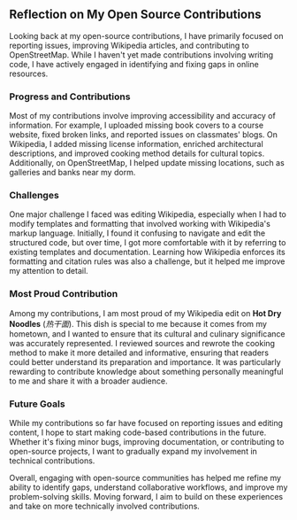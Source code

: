 ## Reflection on My Open Source Contributions

Looking back at my open-source contributions, I have primarily focused on reporting issues, improving Wikipedia articles, and contributing to OpenStreetMap. While I haven't yet made contributions involving writing code, I have actively engaged in identifying and fixing gaps in online resources.
<!--more-->
### Progress and Contributions
Most of my contributions involve improving accessibility and accuracy of information. For example, I uploaded missing book covers to a course website, fixed broken links, and reported issues on classmates' blogs. On Wikipedia, I added missing license information, enriched architectural descriptions, and improved cooking method details for cultural topics. Additionally, on OpenStreetMap, I helped update missing locations, such as galleries and banks near my dorm.

### Challenges
One major challenge I faced was editing Wikipedia, especially when I had to modify templates and formatting that involved working with Wikipedia's markup language. Initially, I found it confusing to navigate and edit the structured code, but over time, I got more comfortable with it by referring to existing templates and documentation. Learning how Wikipedia enforces its formatting and citation rules was also a challenge, but it helped me improve my attention to detail.

### Most Proud Contribution
Among my contributions, I am most proud of my Wikipedia edit on **Hot Dry Noodles** (*热干面*). This dish is special to me because it comes from my hometown, and I wanted to ensure that its cultural and culinary significance was accurately represented. I reviewed sources and rewrote the cooking method to make it more detailed and informative, ensuring that readers could better understand its preparation and importance. It was particularly rewarding to contribute knowledge about something personally meaningful to me and share it with a broader audience.

### Future Goals
While my contributions so far have focused on reporting issues and editing content, I hope to start making code-based contributions in the future. Whether it's fixing minor bugs, improving documentation, or contributing to open-source projects, I want to gradually expand my involvement in technical contributions.

Overall, engaging with open-source communities has helped me refine my ability to identify gaps, understand collaborative workflows, and improve my problem-solving skills. Moving forward, I aim to build on these experiences and take on more technically involved contributions.
